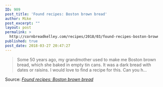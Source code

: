 ```yaml
---
ID: 909
post_title: 'Found recipes: Boston brown bread'
author: Mike
post_excerpt: ""
layout: post
permalink: >
  http://cornbreadkelley.com/recipes/2018/03/found-recipes-boston-brown-bread/
published: true
post_date: 2018-03-27 20:47:27
---
```

<blockquote><a href="http://www.americanfoodroots.com/50-states/found-recipes-boston-brown-bread/"><img class="alignnone size-full" src="http://cornbreadkelley.com/wp-content/uploads/2018/03/breaduse-450x600.jpg" alt="" /></a>Some 50 years ago, my grandmother used to make me Boston brown bread, which she baked in empty tin cans. It was a dark bread with dates or raisins. I would love to find a recipe for this. Can you h…</blockquote>
Source: <em><a href="http://www.americanfoodroots.com/50-states/found-recipes-boston-brown-bread/">Found recipes: Boston brown bread</a></em>